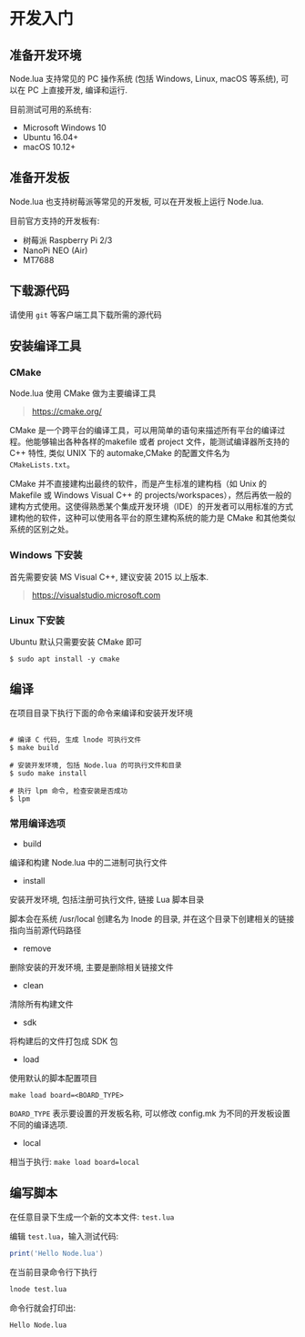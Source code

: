 # 开发入门

## 准备开发环境

Node.lua 支持常见的 PC 操作系统 (包括 Windows, Linux, macOS 等系统), 可以在 PC 上直接开发, 编译和运行.

目前测试可用的系统有:

- Microsoft Windows 10
- Ubuntu 16.04+
- macOS 10.12+

## 准备开发板

Node.lua 也支持树莓派等常见的开发板, 可以在开发板上运行 Node.lua.

目前官方支持的开发板有:

- 树莓派 Raspberry Pi 2/3
- NanoPi NEO (Air)
- MT7688

## 下载源代码

请使用 `git` 等客户端工具下载所需的源代码

## 安装编译工具

### CMake

Node.lua 使用 CMake 做为主要编译工具

> https://cmake.org/

CMake 是一个跨平台的编译工具，可以用简单的语句来描述所有平台的编译过程。他能够输出各种各样的makefile 或者 project 文件，能测试编译器所支持的 C++ 特性, 类似 UNIX 下的 automake,CMake 的配置文件名为 `CMakeLists.txt`。

CMake 并不直接建构出最终的软件，而是产生标准的建构档（如 Unix 的 Makefile 或 Windows Visual C++ 的 projects/workspaces），然后再依一般的建构方式使用。这使得熟悉某个集成开发环境（IDE）的开发者可以用标准的方式建构他的软件，这种可以使用各平台的原生建构系统的能力是 CMake 和其他类似系统的区别之处。

### Windows 下安装

首先需要安装 MS Visual C++, 建议安装 2015 以上版本.

> https://visualstudio.microsoft.com


### Linux 下安装

Ubuntu 默认只需要安装 CMake 即可

```
$ sudo apt install -y cmake
```

## 编译

在项目目录下执行下面的命令来编译和安装开发环境

```shell

# 编译 C 代码, 生成 lnode 可执行文件
$ make build

# 安装开发环境, 包括 Node.lua 的可执行文件和目录
$ sudo make install

# 执行 lpm 命令, 检查安装是否成功
$ lpm

```

### 常用编译选项

- build

编译和构建 Node.lua 中的二进制可执行文件

- install

安装开发环境, 包括注册可执行文件, 链接 Lua 脚本目录

脚本会在系统 /usr/local 创建名为 lnode 的目录, 并在这个目录下创建相关的链接指向当前源代码路径

- remove

删除安装的开发环境, 主要是删除相关链接文件

- clean

清除所有构建文件

- sdk

将构建后的文件打包成 SDK 包

- load

使用默认的脚本配置项目

```
make load board=<BOARD_TYPE>
```

`BOARD_TYPE` 表示要设置的开发板名称, 可以修改 config.mk 为不同的开发板设置不同的编译选项.

- local

相当于执行: `make load board=local`

## 编写脚本

在任意目录下生成一个新的文本文件: `test.lua`

编辑 `test.lua`，输入测试代码:

```lua
print('Hello Node.lua')

```

在当前目录命令行下执行

```sh
lnode test.lua
```

命令行就会打印出:

```sh
Hello Node.lua
```

